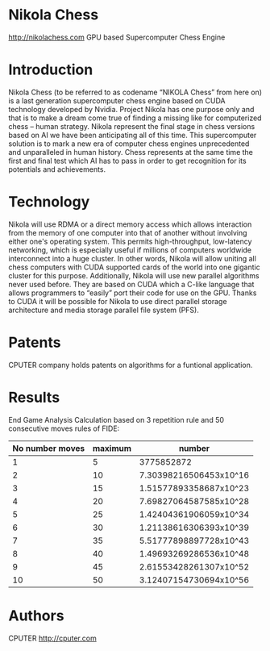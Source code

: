Nikola Chess
============

http://nikolachess.com  GPU based Supercomputer Chess Engine


Introduction
============

Nikola Chess (to be referred to as codename “NIKOLA Chess” from here on) is a last generation supercomputer chess engine based on CUDA technology developed by Nvidia. Project Nikola has one purpose only and that is to make a dream come true of finding a missing like for computerized chess – human strategy. Nikola represent the final stage in chess versions based on AI we have been anticipating all of this time. This supercomputer solution is to mark a new era of computer chess engines unprecedented and unparalleled in human history. Chess represents at the same time the first and final test which AI has to pass in order to get recognition for its potentials and achievements. 


Technology
==========

Nikola will use RDMA or a direct memory access which allows interaction from the memory of one computer into that of another without involving either one's operating system. This permits high-throughput, low-latency networking, which is especially useful if millions of computers worldwide interconnect into a huge cluster. In other words, Nikola will allow uniting all chess computers with CUDA supported cards of the world into one gigantic cluster for this purpose. Additionally, Nikola will use new parallel algorithms never used before. They are based on CUDA which a C-like language that allows programmers to “easily” port their code for use on the GPU. Thanks to CUDA it will be possible for Nikola to use direct parallel storage architecture and media storage parallel file system (PFS).


Patents
=======

CPUTER company holds patents on algorithms for a funtional application.

Results
=======

End Game Analysis Calculation based on 3 repetition rule and 50 consecutive moves rules of FIDE:

No number moves |      maximum        |     number                   |                                      
----------------|---------------------|------------------------------|              
1               |     5               |     3775852872               |                                            
2               |     10              |     7.30398216506453x10^16   |                                            
3               |     15              |     1.51577893358687x10^23   |                                            
4               |     20              |     7.69827064587585x10^28   |                                            
5               |     25              |     1.42404361906059x10^34   |                                            
6               |     30              |     1.21138616306393x10^39   |                                            
7               |     35              |     5.51777898897728x10^43   |                                            
8               |     40              |     1.49693269286536x10^48   |                                            
9               |     45              |     2.61553428261307x10^52   |                                            
10              |     50              |     3.12407154730694x10^56   |


Authors
=======

CPUTER http://cputer.com
